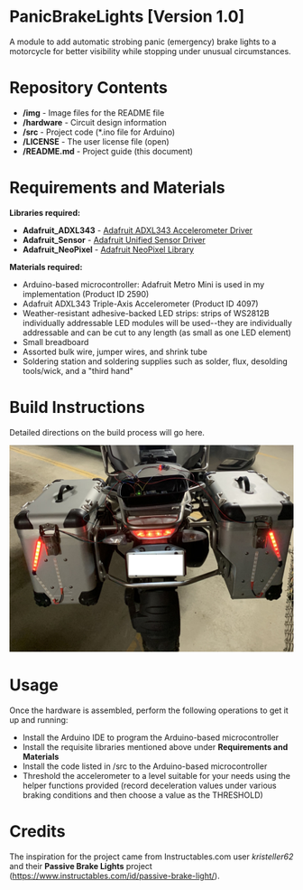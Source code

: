 # PanicBrakeLights [Version 1.0]
A module to add automatic strobing panic (emergency) brake lights to a motorcycle for better visibility while stopping under unusual circumstances.


**Repository Contents**
=========================
* **/img** - Image files for the README file
* **/hardware** - Circuit design information
* **/src** - Project code (*.ino file for Arduino)
* **/LICENSE** - The user license file (open)
* **/README.md** - Project guide (this document)

**Requirements and Materials**
=========================

**Libraries required:**
* **Adafruit_ADXL343** - [Adafruit ADXL343 Accelerometer Driver](https://github.com/adafruit/Adafruit_ADXL343)
* **Adafruit_Sensor** - [Adafruit Unified Sensor Driver](https://github.com/adafruit/Adafruit_Sensor#adafruit-unified-sensor-driver)
* **Adafruit_NeoPixel** - [Adafruit NeoPixel Library](https://github.com/adafruit/Adafruit_NeoPixel)


**Materials required:**
* Arduino-based microcontroller: Adafruit Metro Mini is used in my implementation (Product ID 2590)
* Adafruit ADXL343 Triple-Axis Accelerometer (Product ID 4097)
* Weather-resistant adhesive-backed LED strips: strips of WS2812B individually addressable LED modules will be used--they are individually addressable and can be cut to any length (as small as one LED element)
* Small breadboard
* Assorted bulk wire, jumper wires, and shrink tube
* Soldering station and soldering supplies such as solder, flux, desolding tools/wick, and a "third hand"


**Build Instructions**
=========================
Detailed directions on the build process will go here.

![alt text](img/demostationary.jpg "Demo install to confirm functionality before finishing touches.")

**Usage**
=========================
Once the hardware is assembled, perform the following operations to get it up and running:

* Install the Arduino IDE to program the Arduino-based microcontroller
* Install the requisite libraries mentioned above under **Requirements and Materials**
* Install the code listed in /src to the Arduino-based microcontroller
* Threshold the accelerometer to a level suitable for your needs using the helper functions provided (record deceleration values under various braking conditions and then choose a value as the THRESHOLD)


Credits
=========================
The inspiration for the project came from Instructables.com user *kristeller62* and their **Passive Brake Lights** project (https://www.instructables.com/id/passive-brake-light/).
